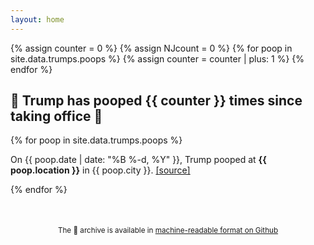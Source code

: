 ```yaml
---
layout: home
---
```

<div id="archive">
{% assign counter = 0 %}
{% assign NJcount = 0 %}
{% for poop in site.data.trumps.poops %}
 {% assign counter = counter | plus: 1  %}
{% endfor %}
  <h2>💩 Trump has pooped {{ counter }} times since taking office 💩</h2>
  <div class="list">
    {% for poop in site.data.trumps.poops %}
      <p class="poops">On {{ poop.date | date: "%B %-d, %Y" }}, Trump pooped at <b>{{ poop.location }}</b> in {{ poop.city }}. <a href="{{ poop.link }}">[source]</a></p>
    {% endfor %}
  </div>
  <p style="text-align: center; margin-top: 50px"><small>The 💩 archive is available in <a href="https://github.com/sinker/trumppoopwatch.org/blob/master/_data/trumps.yml">machine-readable format on Github</a></small></p>
</div>
